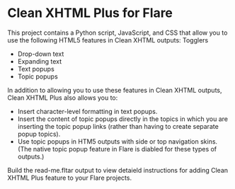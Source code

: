 # Clean XHTML Plus for Flare

This project contains a Python script, JavaScript, and CSS that allow you to use the following HTML5 features in Clean XHTML outputs:
Togglers

* Drop-down text
* Expanding text
* Text popups
* Topic popups

In addition to allowing you to use these features in Clean XHTML outputs, Clean XHTML Plus also allows you to:

* Insert character-level formatting in text popups.
* Insert the content of topic popups directly in the topics in which you are inserting the topic popup links (rather than having to create separate popup topics).
* Use topic popups in HTM5 outputs with side or top navigation skins. (The native topic popup feature in Flare is diabled for these types of outputs.)

Build the read-me.fltar output to view detaield instructions for adding Clean XHTML Plus feature to your Flare projects.
